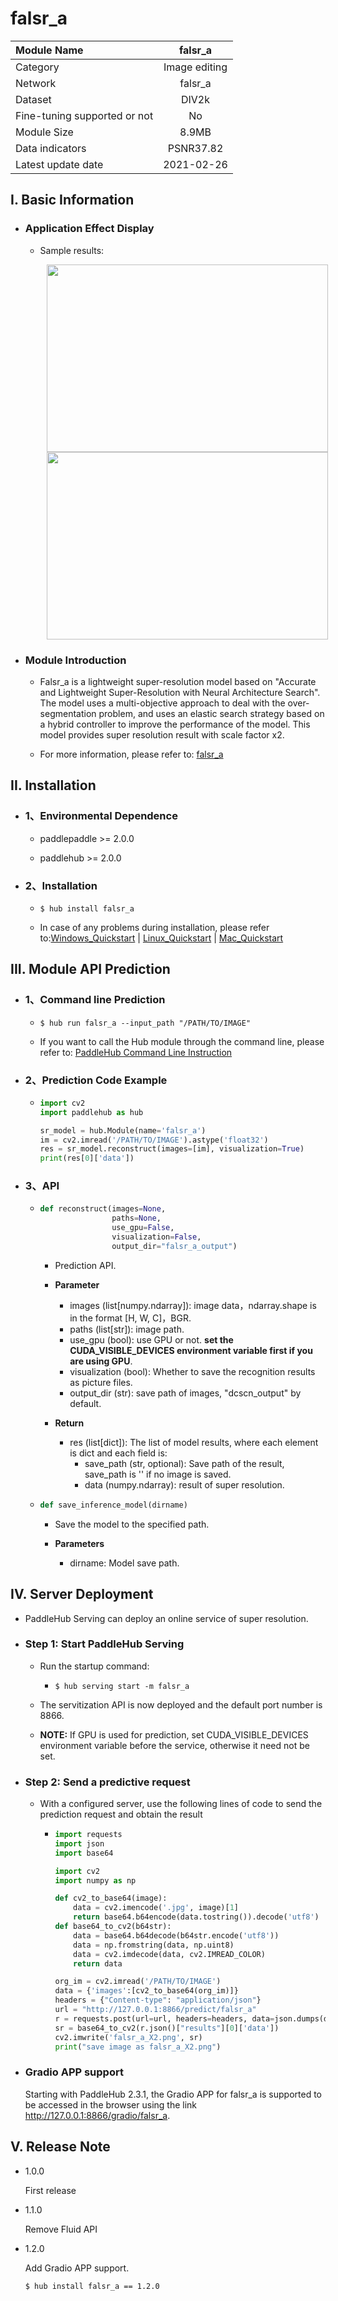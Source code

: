 # falsr_a

|Module Name|falsr_a|
| :--- | :---: |
|Category |Image editing|
|Network |falsr_a|
|Dataset|DIV2k|
|Fine-tuning supported or not|No|
|Module Size |8.9MB|
|Data indicators|PSNR37.82|
|Latest update date|2021-02-26|


## I. Basic Information

- ### Application Effect Display

  - Sample results:
    <p align="center">
    <img src="https://user-images.githubusercontent.com/35907364/133558583-0b7049db-ed1f-4a16-8676-f2141fcb3dee.png" width = "450" height = "300" hspace='10'/> <img src="https://user-images.githubusercontent.com/35907364/130899031-a6f8c58a-5cb7-4105-b990-8cca5ae15368.png" width = "450" height = "300" hspace='10'/>
    </p>


- ### Module Introduction

  - Falsr_a is a lightweight super-resolution model based on "Accurate and Lightweight Super-Resolution with Neural Architecture Search". The model uses a multi-objective approach to deal with the over-segmentation problem, and uses an elastic search strategy based on a hybrid controller to improve the performance of the model. This model provides super resolution result with scale factor x2.

  - For more information, please refer to: [falsr_a](https://github.com/xiaomi-automl/FALSR)

## II. Installation

- ### 1、Environmental Dependence

  - paddlepaddle >= 2.0.0

  - paddlehub >= 2.0.0


- ### 2、Installation

    - ```shell
      $ hub install falsr_a
      ```

    - In case of any problems during installation, please refer to:[Windows_Quickstart](../../../../docs/docs_en/get_start/windows_quickstart.md)
    | [Linux_Quickstart](../../../../docs/docs_en/get_start/linux_quickstart.md) | [Mac_Quickstart](../../../../docs/docs_en/get_start/mac_quickstart.md)  


## III. Module API Prediction

- ### 1、Command line Prediction

  - ```
    $ hub run falsr_a --input_path "/PATH/TO/IMAGE"
    ```
  - If you want to call the Hub module through the command line, please refer to: [PaddleHub Command Line Instruction](../../../../docs/docs_en/tutorial/cmd_usage.rst)

- ### 2、Prediction Code Example

  - ```python
    import cv2
    import paddlehub as hub

    sr_model = hub.Module(name='falsr_a')
    im = cv2.imread('/PATH/TO/IMAGE').astype('float32')
    res = sr_model.reconstruct(images=[im], visualization=True)
    print(res[0]['data'])
    ```

- ### 3、API

  - ```python
    def reconstruct(images=None,
                    paths=None,
                    use_gpu=False,
                    visualization=False,
                    output_dir="falsr_a_output")
    ```

    - Prediction API.

    - **Parameter**

      * images (list\[numpy.ndarray\]): image data，ndarray.shape is in the format \[H, W, C\]，BGR.
      * paths (list\[str\]): image path.
      * use\_gpu (bool): use GPU or not. **set the CUDA_VISIBLE_DEVICES environment variable first if you are using GPU**.
      * visualization (bool): Whether to save the recognition results as picture files.
      * output\_dir (str): save path of images, "dcscn_output" by default.

    - **Return**
      * res (list\[dict\]): The list of model results, where each element is dict and each field is:
        * save\_path (str, optional): Save path of the result, save_path is '' if no image is saved.
        * data (numpy.ndarray): result of super resolution.

  - ```python
    def save_inference_model(dirname)
    ```

    - Save the model to the specified path.

    - **Parameters**

      * dirname: Model save path.




## IV. Server Deployment

- PaddleHub Serving can deploy an online service of super resolution.


- ### Step 1: Start PaddleHub Serving

    - Run the startup command:

      - ```shell
        $ hub serving start -m falsr_a
        ```

    - The servitization API is now deployed and the default port number is 8866.

    - **NOTE:**  If GPU is used for prediction, set CUDA_VISIBLE_DEVICES environment variable before the service, otherwise it need not be set.

- ### Step 2: Send a predictive request

    - With a configured server, use the following lines of code to send the prediction request and obtain the result

      - ```python
        import requests
        import json
        import base64

        import cv2
        import numpy as np

        def cv2_to_base64(image):
            data = cv2.imencode('.jpg', image)[1]
            return base64.b64encode(data.tostring()).decode('utf8')
        def base64_to_cv2(b64str):
            data = base64.b64decode(b64str.encode('utf8'))
            data = np.fromstring(data, np.uint8)
            data = cv2.imdecode(data, cv2.IMREAD_COLOR)
            return data

        org_im = cv2.imread('/PATH/TO/IMAGE')
        data = {'images':[cv2_to_base64(org_im)]}
        headers = {"Content-type": "application/json"}
        url = "http://127.0.0.1:8866/predict/falsr_a"
        r = requests.post(url=url, headers=headers, data=json.dumps(data))
        sr = base64_to_cv2(r.json()["results"][0]['data'])
        cv2.imwrite('falsr_a_X2.png', sr)
        print("save image as falsr_a_X2.png")
        ```

- ### Gradio APP support
  Starting with PaddleHub 2.3.1, the Gradio APP for falsr_a is supported to be accessed in the browser using the link http://127.0.0.1:8866/gradio/falsr_a.

## V. Release Note

* 1.0.0

  First release

* 1.1.0

  Remove Fluid API

* 1.2.0

  Add Gradio APP support.

  ```shell
  $ hub install falsr_a == 1.2.0
  ```
